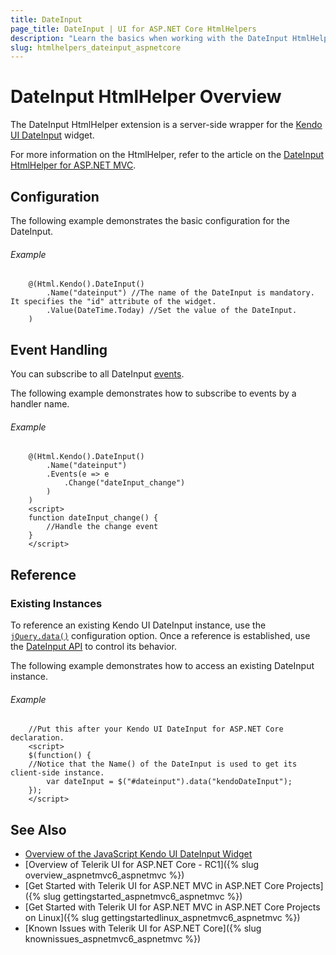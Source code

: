 ```yaml
---
title: DateInput
page_title: DateInput | UI for ASP.NET Core HtmlHelpers
description: "Learn the basics when working with the DateInput HtmlHelper for ASP.NET Core (MVC 6 or ASP.NET Core MVC)."
slug: htmlhelpers_dateinput_aspnetcore
---
```


# DateInput HtmlHelper Overview

The DateInput HtmlHelper extension is a server-side wrapper for the [Kendo UI DateInput](https://demos.telerik.com/kendo-ui/dateinput/index) widget.

For more information on the HtmlHelper, refer to the article on the [DateInput HtmlHelper for ASP.NET MVC](http://docs.telerik.com/aspnet-mvc/helpers/dateinput/overview).

## Configuration

The following example demonstrates the basic configuration for the DateInput.

###### Example

```
    @(Html.Kendo().DateInput()
        .Name("dateinput") //The name of the DateInput is mandatory. It specifies the "id" attribute of the widget.
        .Value(DateTime.Today) //Set the value of the DateInput.
    )
```

## Event Handling

You can subscribe to all DateInput [events](http://docs.telerik.com/kendo-ui/api/javascript/ui/dateinput#events).

The following example demonstrates how to subscribe to events by a handler name.

###### Example

```
    @(Html.Kendo().DateInput()
        .Name("dateinput")
        .Events(e => e
            .Change("dateInput_change")
        )
    )
    <script>
    function dateInput_change() {
        //Handle the change event
    }
    </script>
```

## Reference

### Existing Instances

To reference an existing Kendo UI DateInput instance, use the [`jQuery.data()`](http://api.jquery.com/jQuery.data/) configuration option. Once a reference is established, use the [DateInput API](http://docs.telerik.com/kendo-ui/api/javascript/ui/dateinput#methods) to control its behavior.

The following example demonstrates how to access an existing DateInput instance.

###### Example

        //Put this after your Kendo UI DateInput for ASP.NET Core declaration.
        <script>
        $(function() {
        //Notice that the Name() of the DateInput is used to get its client-side instance.
            var dateInput = $("#dateinput").data("kendoDateInput");
        });
        </script>

## See Also

* [Overview of the JavaScript Kendo UI DateInput Widget](http://docs.telerik.com/kendo-ui/controls/editors/dateinput/overview)
* [Overview of Telerik UI for ASP.NET Core - RC1]({% slug overview_aspnetmvc6_aspnetmvc %})
* [Get Started with Telerik UI for ASP.NET MVC in ASP.NET Core Projects]({% slug gettingstarted_aspnetmvc6_aspnetmvc %})
* [Get Started with Telerik UI for ASP.NET MVC in ASP.NET Core Projects on Linux]({% slug gettingstartedlinux_aspnetmvc6_aspnetmvc %})
* [Known Issues with Telerik UI for ASP.NET Core]({% slug knownissues_aspnetmvc6_aspnetmvc %})
